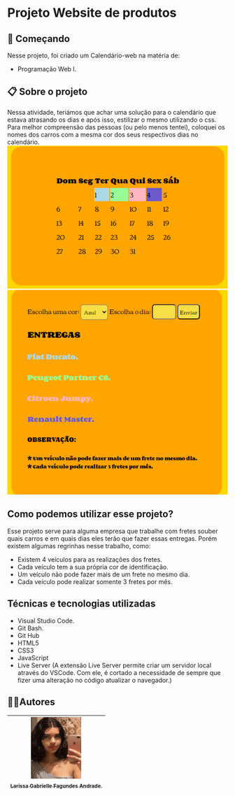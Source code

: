 # Projeto Website de produtos

## 🚀 Começando
 
Nesse projeto, foi criado um Calendário-web na matéria de:
 * Programação Web I.

## 📋 Sobre o projeto

 Nessa atividade, teriámos que achar uma solução para o calendário que estava atrasando os dias e após isso, estilizar o mesmo utilizando o css. Para melhor compreensão das pessoas (ou pelo menos tentei), coloquei os nomes dos carros com a mesma cor dos seus respectivos dias no calendário.
 ![](calendarioentregas.png)
 ![](entregas.png)

## Como podemos utilizar esse projeto?

 Esse projeto serve para alguma empresa que trabalhe com fretes souber quais carros e em quais dias eles terão que fazer essas entregas. Porém existem algumas regrinhas nesse trabalho, como:
 * Existem 4 veículos para as realizações dos fretes.
 * Cada veículo tem a sua própria cor de identificação.
 * Um veículo não pode fazer mais de um frete no mesmo dia.
 * Cada veículo pode realizar somente 3 fretes por mês.

## Técnicas e tecnologias utilizadas

* Visual Studio Code.
* Git Bash.
* Git Hub
* HTML5
* CSS3
* JavaScript
* Live Server (A extensão Live Server permite criar um servidor local através do VSCode. Com ele, é cortado a necessidade de sempre que fizer uma alteração no código atualizar o navegador.)

## ✍🏻Autores
| [<img loading="eu.png" src="eu.png" width=115><br><sub>Larissa Gabrielle Fagundes Andrade.</sub>](https://github.com/gabriellefagundes) |
| :---: 